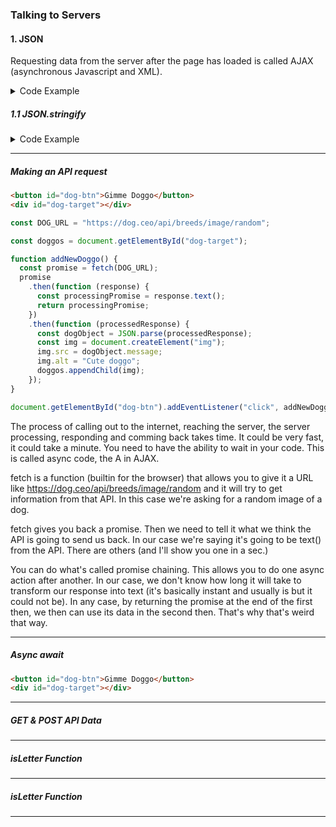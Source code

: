 ### Talking to Servers

#### 1. JSON

Requesting data from the server after the page has loaded is called AJAX (asynchronous Javascript and XML).

<details>
  <summary>Code Example</summary>

```javascript
// pretend this came from a server instead of me just declaring it here.
const responseFromServer = `{"name": "Luna","age": 10,"breed": "Havanese","location": {"city":"Seattle","state": "WA"}}`;

console.log(responseFromServer); // a string

const responseObject = JSON.parse(responseFromServer);

console.log(responseObject.name); // just the name
console.log(responseObject.location.city); // just the city
console.log(responseObject); // the whole object
```

```
<!-- Result -->
"{\"name\": \"Luna\",\"age\": 10,\"breed\": \"Havanese\",\"location\": {\"city\":\"Seattle\",\"state\": \"WA\"}}"
"Luna"
"Seattle"
Object {
  "age": 10,
  "breed": "Havanese",
  "location": Object {
    "city": "Seattle",
    "state": "WA",
  },
  "name": "Luna",
}
```

</details>

##### 1.1 JSON.stringify

<details>
  <summary>Code Example</summary>

```js
const dog = {
  name: "Luna",
  age: 10,
  breed: "Havanese",
  location: {
    city: "Seattle",
    state: "WA",
  },
};

const objString = JSON.stringify(dog);
console.log(objString);
```

```
<!-- Result -->
"{\"name\":\"Luna\",\"age\":10,\"breed\":\"Havanese\",\"location\":{\"city\":\"Seattle\",\"state\":\"WA\"}}"
```

</details>

---

##### Making an API request

```html
<button id="dog-btn">Gimme Doggo</button>
<div id="dog-target"></div>
```

```js
const DOG_URL = "https://dog.ceo/api/breeds/image/random";

const doggos = document.getElementById("dog-target");

function addNewDoggo() {
  const promise = fetch(DOG_URL);
  promise
    .then(function (response) {
      const processingPromise = response.text();
      return processingPromise;
    })
    .then(function (processedResponse) {
      const dogObject = JSON.parse(processedResponse);
      const img = document.createElement("img");
      img.src = dogObject.message;
      img.alt = "Cute doggo";
      doggos.appendChild(img);
    });
}

document.getElementById("dog-btn").addEventListener("click", addNewDoggo);
```

The process of calling out to the internet, reaching the server, the server processing, responding and comming back takes time.
It could be very fast, it could take a minute. You need to have the ability to wait in your code. This is called async code, the A in AJAX.

fetch is a function (builtin for the browser) that allows you to give it a URL like https://dog.ceo/api/breeds/image/random and it will try to get information from that API. In this case we're asking for a random image of a dog.

fetch gives you back a promise. Then we need to tell it what we think the API is going to send us back. In our case we're saying it's going to be text() from the API. There are others (and I'll show you one in a sec.)

You can do what's called promise chaining. This allows you to do one async action after another. In our case, we don't know how long it will take to transform our response into text (it's basically instant and usually is but it could not be). In any case, by returning the promise at the end of the first then, we then can use its data in the second then. That's why that's weird that way.

---

##### Async await

```html
<button id="dog-btn">Gimme Doggo</button>
<div id="dog-target"></div>
```

---

##### GET & POST API Data

---

##### isLetter Function

---

##### isLetter Function

---
